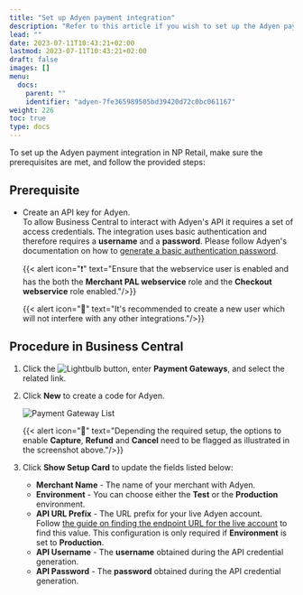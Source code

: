 ```yaml
---
title: "Set up Adyen payment integration"
description: "Refer to this article if you wish to set up the Adyen payment integration in NP Retail."
lead: ""
date: 2023-07-11T10:43:21+02:00
lastmod: 2023-07-11T10:43:21+02:00
draft: false
images: []
menu:
  docs:
    parent: ""
    identifier: "adyen-7fe365989505bd39420d72c0bc061167"
weight: 226
toc: true
type: docs
---
```


To set up the Adyen payment integration in NP Retail, make sure the prerequisites are met, and follow the provided steps:

## Prerequisite

- Create an API key for Adyen.     
     To allow Business Central to interact with Adyen's API it requires a set of access credentials. The integration uses basic authentication
    and therefore requires a **username** and a **password**. Please follow Adyen's documentation on how to [generate a basic authentication password](https://docs.adyen.com/development-resources/api-credentials#basic-authentication).

    {{< alert icon="❗" text="Ensure that the webservice user is enabled and has the both the <b>Merchant PAL webservice</b> role and the <b>Checkout webservice</b> role enabled."/>}}

    {{< alert icon="📝" text="It's recommended to create a new user which will not interfere with any other integrations."/>}}

## Procedure in Business Central

1.	Click the ![Lightbulb](Lightbulb_icon.PNG) button, enter **Payment Gateways**, and select the related link.

2. Click **New** to create a code for Adyen.      

   ![Payment Gateway List](bambora_integration_list.PNG)   

    {{< alert icon="📝" text="Depending the required setup, the options to enable <b>Capture</b>, <b>Refund</b> and <b>Cancel</b> need to be flagged as illustrated in the screenshot above."/>}}

3.	Click **Show Setup Card** to update the fields listed below:

    - **Merchant Name** - The name of your merchant with Adyen.
    - **Environment** - You can choose either  the **Test** or the **Production** environment.   
    - **API URL Prefix** - The URL prefix for your live Adyen account.     
        Follow [the guide on finding the endpoint URL for the live account](https://help.adyen.com/knowledge/ecommerce-integrations/integrations-basics/how-can-i-find-the-endpoint-url-for-my-live-account) to find this value. This configuration is only required if **Environment** is set to **Production**.
    - **API Username** - The **username** obtained during the API credential generation.
    - **API Password** - The **password** obtained during the API credential generation.
